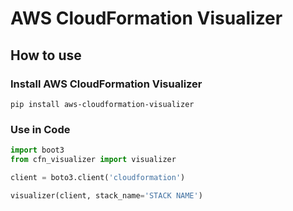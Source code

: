 # AWS CloudFormation Visualizer

## How to use

### Install AWS CloudFormation Visualizer

``` shell
pip install aws-cloudformation-visualizer
```

### Use in Code

``` python
import boot3
from cfn_visualizer import visualizer

client = boto3.client('cloudformation')

visualizer(client, stack_name='STACK NAME')
```
